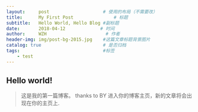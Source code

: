 ```yaml
---
layout:     post                    # 使用的布局（不需要改）
title:      My First Post               # 标题 
subtitle:   Hello World, Hello Blog #副标题
date:       2018-04-12             # 时间
author:     WZH                      # 作者
header-img: img/post-bg-2015.jpg    #这篇文章标题背景图片
catalog: true                       # 是否归档
tags:                               #标签
    - test
---
```


## Hello world!
>这是我的第一篇博客。
thanks to BY
进入你的博客主页，新的文章将会出现在你的主页上.



